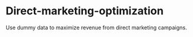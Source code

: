 # Direct-marketing-optimization
Use dummy data to maximize revenue from direct marketing campaigns.
